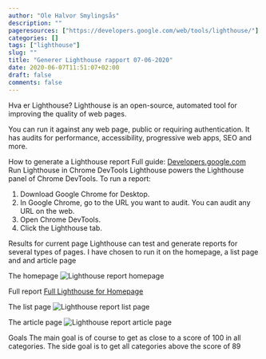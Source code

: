 ```yaml
---
author: "Ole Halvor Smylingsås"
description: ""
pageresources: ["https://developers.google.com/web/tools/lighthouse/"]
categories: []
tags: ["lighthouse"]     
slug: ""
title: "Generer Lighthouse rapport 07-06-2020"
date: 2020-06-07T11:51:07+02:00
draft: false
comments: false
---
```


Hva er Lighthouse?
Lighthouse is an open-source, automated tool for improving the quality of web pages. 
<!--more-->

You can run it against any web page, public or requiring authentication. It has audits for performance, accessibility, progressive web apps, SEO and more.


How to generate a Lighthouse report
Full guide: [Developers.google.com](https://developers.google.com/web/tools/lighthouse/#devtools)
Run Lighthouse in Chrome DevTools
Lighthouse powers the Lighthouse panel of Chrome DevTools. To run a report:

1. Download Google Chrome for Desktop.
1. In Google Chrome, go to the URL you want to audit. You can audit any URL on the web.
1. Open Chrome DevTools.
1. Click the Lighthouse tab.

Results for current page
Lighthouse can test and generate reports for several types of pages. I have chosen to run it on the homepage, a list page and and article page

The homepage
![Lighthouse report homepage](/img/lighthouse-homepage.PNG)

Full report
[Full Lighthouse for Homepage](/smylingsas.net-20200607T114017.html)

The list page
![Lighthouse report list page](/img/lighthouse-list.PNG)

The article page
![Lighthouse report article page](/img/lighthouse-article.PNG)

Goals
The main goal is of course to get as close to a score of 100 in all categories. The side goal is to get all categories above the score of 89



